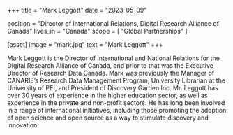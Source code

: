 +++
title = "Mark Leggott"
date = "2023-05-09"

position = "Director of International Relations, Digital Research Alliance of Canada"
lives_in = "Canada"
scope = [
    "Global Partnerships"
    ]

[asset]
  image = "mark.jpg"
  text = "Mark Leggott"
+++

Mark Leggott is the Director of International and National Relations for the Digital Research Alliance of Canada, and prior to that was the Executive Director of Research Data Canada. Mark was previously the Manager of CANARIE’s Research Data Management Program, University Librarian at the University of PEI, and President of Discovery Garden Inc. Mr. Leggott has over 30 years of experience in the higher education sector, as well as experience in the private and non-profit sectors. He has long been involved in a range of international initiatives, including those promoting the adoption of open science and open source as a way to stimulate discovery and innovation.
